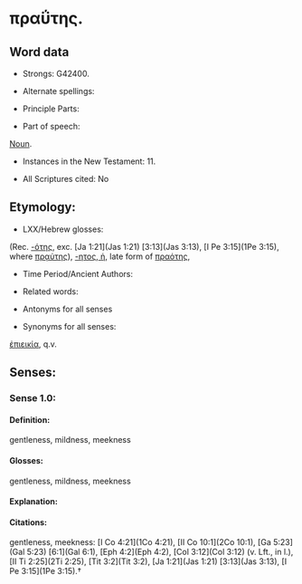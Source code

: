 # πραΰτης.

<!-- Status: S2=NeedsReview -->
<!-- Lexica used for edits: BDAG, FFM, LN, A-S -->

## Word data

* Strongs: G42400.

* Alternate spellings:



* Principle Parts: 


* Part of speech: 

[Noun](http://ugg.readthedocs.io/en/latest/noun.html).

* Instances in the New Testament: 11.

* All Scriptures cited: No

## Etymology: 


* LXX/Hebrew glosses: 

(Rec. [-ότης](), exc. [Ja 1:21](Jas 1:21) [3:13](Jas 3:13), [I Pe 3:15](1Pe 3:15), where [πρᾳύτης]()), [-ητος, ἡ](),   late form of [πραότης](),

* Time Period/Ancient Authors: 


* Related words: 

* Antonyms for all senses

* Synonyms for all senses: 

 [ἐπιεικία](../G19320/01.md), q.v.

## Senses: 


### Sense  1.0: 

#### Definition: 

gentleness, mildness, meekness

#### Glosses: 

gentleness, mildness, meekness

#### Explanation: 


#### Citations: 

gentleness, meekness: [I Co 4:21](1Co 4:21), [II Co 10:1](2Co 10:1), [Ga 5:23](Gal 5:23) [6:1](Gal 6:1), [Eph 4:2](Eph 4:2), [Col 3:12](Col 3:12) (v. Lft., in l.), [II Ti 2:25](2Ti 2:25), [Tit 3:2](Tit 3:2), [Ja 1:21](Jas 1:21) [3:13](Jas 3:13), [I Pe 3:15](1Pe 3:15).†